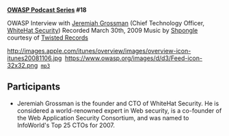 **[OWASP Podcast Series](OWASP_Podcast "wikilink") \#18**

OWASP Interview with [Jeremiah
Grossman](http://jeremiahgrossman.blogspot.com/) (Chief Technology
Officer, [WhiteHat Security](http://www.whitehatsec.com/))
Recorded March 30th, 2009
Music by [Shpongle](http://www.twistedmusic.com/artists/shpongle/)
courtesy of [Twisted Records](http://www.twistedmusic.com/)

[<http://images.apple.com/itunes/overview/images/overview-icon-itunes20081106.jpg>](http://itunes.apple.com/WebObjects/MZStore.woa/wa/viewPodcast?id=300769012)` `[<https://www.owasp.org/images/d/d3/Feed-icon-32x32.png>](http://www.owasp.org/download/jmanico/podcast.xml)` `[`mp3`](http://www.owasp.org/download/jmanico/owasp_podcast_18.mp3)

## Participants

  - Jeremiah Grossman is the founder and CTO of WhiteHat Security. He is
    considered a world-renowned expert in Web security, is a co-founder
    of the Web Application Security Consortium, and was named to
    InfoWorld's Top 25 CTOs for 2007.